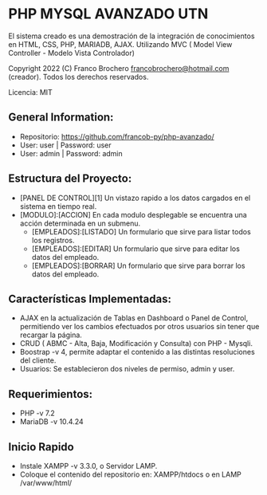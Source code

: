 # PHP MYSQL AVANZADO UTN

El sistema creado es una demostración de la integración de conocimientos en HTML, CSS, PHP, MARIADB, AJAX. Utilizando MVC ( Model View Controller - Modelo Vista Controlador)

Copyright 2022 (C) Franco Brochero [francobrochero@hotmail.com](mailto:francobrochero@hotmail.com) (creador). Todos los derechos reservados.

Licencia: MIT

## General Information:

- Repositorio: https://github.com/francob-py/php-avanzado/
- User: user | Password: user
- User: admin | Password: admin

## Estructura del Proyecto:

- [PANEL DE CONTROL][1] Un vistazo rapido a los datos cargados en el sistema en tiempo real.
- [MODULO]:[ACCION] En cada modulo desplegable se encuentra una acción determinada en un submenu.
  - [EMPLEADOS]:[LISTADO] Un formulario que sirve para listar todos los registros.
  - [EMPLEADOS]:[EDITAR] Un formulario que sirve para editar los datos del empleado.
  - [EMPLEADOS]:[BORRAR] Un formulario que sirve para borrar los datos del empleado.

## Características Implementadas:

- AJAX en la actualización de Tablas en Dashboard o Panel de Control, permitiendo ver los cambios efectuados por otros usuarios sin tener que recargar la página.
- CRUD ( ABMC - Alta, Baja, Modificación y Consulta) con PHP - Mysqli.
- Boostrap -v 4, permite adaptar el contenido a las distintas resoluciones del cliente.
- Usuarios: Se establecieron dos niveles de permiso, admin y user.

## Requerimientos:

- PHP -v 7.2
- MariaDB -v 10.4.24

## Inicio Rapido

- Instale XAMPP -v 3.3.0, o Servidor LAMP.
- Coloque el contenido del repositorio en: XAMPP/htdocs o en LAMP /var/www/html/
